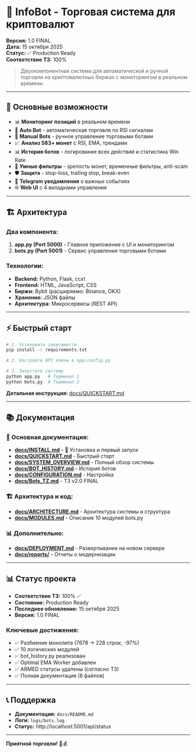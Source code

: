# 🤖 InfoBot - Торговая система для криптовалют

**Версия:** 1.0 FINAL  
**Дата:** 15 октября 2025  
**Статус:** ✅ Production Ready  
**Соответствие ТЗ:** 100%

> Двухкомпонентная система для автоматической и ручной торговли на криптовалютных биржах с мониторингом в реальном времени.

---

## 🎯 Основные возможности

- 📊 **Мониторинг позиций** в реальном времени
- 🤖 **Auto Bot** - автоматическая торговля по RSI сигналам
- 👤 **Manual Bots** - ручное управление торговыми ботами
- 📈 **Анализ 583+ монет** с RSI, EMA, трендами
- 📊 **История ботов** - логирование всех действий и статистика Win Rate
- 🎯 **Умные фильтры** - зрелость монет, временные фильтры, anti-scam
- 🛡️ **Защита** - stop-loss, trailing stop, break-even
- 🔔 **Telegram уведомления** о важных событиях
- 🌐 **Web UI** с 4 вкладками управления

---

## 🏗️ Архитектура

### Два компонента:
1. **app.py (Port 5000)** - Главное приложение с UI и мониторингом
2. **bots.py (Port 5001)** - Сервис управления торговыми ботами

### Технологии:
- **Backend:** Python, Flask, ccxt
- **Frontend:** HTML, JavaScript, CSS
- **Биржи:** Bybit (расширяемо: Binance, OKX)
- **Хранение:** JSON файлы
- **Архитектура:** Микросервисы (REST API)

---

## ⚡ Быстрый старт

```bash
# 1. Установите зависимости
pip install -r requirements.txt

# 2. Настройте API ключи в app/config.py

# 3. Запустите систему
python app.py   # Терминал 1
python bots.py  # Терминал 2
```

**Детальная инструкция:** [docs/QUICKSTART.md](docs/QUICKSTART.md)

---

## 📚 Документация

### 📖 Основная документация:
- **[docs/INSTALL.md](docs/INSTALL.md)** - 🌟 Установка и первый запуск
- **[docs/QUICKSTART.md](docs/QUICKSTART.md)** - Быстрый старт
- **[docs/SYSTEM_OVERVIEW.md](docs/SYSTEM_OVERVIEW.md)** - Полный обзор системы
- **[docs/BOT_HISTORY.md](docs/BOT_HISTORY.md)** - История ботов
- **[docs/CONFIGURATION.md](docs/CONFIGURATION.md)** - Настройка
- **[docs/Bots_TZ.md](docs/Bots_TZ.md)** - ТЗ v2.0 FINAL

### 🏗️ Архитектура и код:
- **[docs/ARCHITECTURE.md](docs/ARCHITECTURE.md)** - Архитектура системы и структура
- **[docs/MODULES.md](docs/MODULES.md)** - Описание 10 модулей bots.py

### 📊 Дополнительно:
- **[docs/DEPLOYMENT.md](docs/DEPLOYMENT.md)** - Развертывание на новом сервере
- **[docs/reports/](docs/reports/)** - Отчеты о модернизации

---

## 📊 Статус проекта

- **Соответствие ТЗ:** 100% ✅
- **Состояние:** Production Ready
- **Последнее обновление:** 15 октября 2025
- **Версия:** 1.0 FINAL

### Ключевые достижения:
- ✅ Разбиение монолита (7678 → 228 строк, -97%)
- ✅ 10 логических модулей
- ✅ bot_history.py реализован
- ✅ Optimal EMA Worker добавлен
- ✅ ARMED статусы удалены (согласно ТЗ)
- ✅ Полная документация (8 файлов)

---

## 📞 Поддержка

- **Документация:** `docs/README.md`
- **Логи:** `logs/bots.log`
- **Статус:** http://localhost:5001/api/status

---

**Приятной торговли!** 🚀💰

